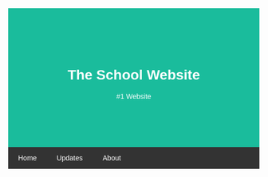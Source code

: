 <!DOCTYPE html>
<html lang="en">
<head>
  <title>My Website</title>
  <meta charset="UTF-8">
  <meta name="viewport" content="width=device-width, initial-scale=1">
  <style>
    body {font-family: Arial, sans-serif; margin: 0;}
    .header {padding: 80px; text-align: center; background: #1abc9c; color: white;}
    .navbar {background-color: #333; overflow: hidden;}
    .navbar a {float: left; color: white; padding: 14px 20px; text-decoration: none;}
    .navbar a.right {float: right;}
    .navbar a:hover {background-color: #ddd; color: black;}
    .row {display: flex; flex-wrap: wrap;}
   
  </style>
</head>
<body>

<div class="header">
  <h1>The School Website</h1>
  <p>#1 Website </p>
</div>

<div class="navbar">
  <a href="#">Home</a>
  <a href="#">Updates</a>
  <a href="#">About</a>
  <a href="#" class="right"></a>
</div>


</body>
</html>
